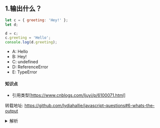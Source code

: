 ## 1.输出什么？
```javascript
let c = { greeting: 'Hey!' };
let d;

d = c;
c.greeting = 'Hello';
console.log(d.greeting);
```

- A: Hello
- B: Hey!
- C: undefined
- D: ReferenceError
- E: TypeError

#### 知识点
+ 引用类型[https://www.cnblogs.com/ljuyi/p/6100071.html]


转载地址:
https://github.com/lydiahallie/javascript-questions#6-whats-the-output



<details>
<summary>解析</summary>
答案：A

解析：在js中，对象都是引用类型。当赋值给某变量的时候，就意味着引用同一个对象。
首先，变量c是一个对象。其次，我们将c赋值给d，这就意味着，d跟c是引用的同一个对象。
当你改变其中一个值时，其实也就是其引用对象的。
</details>
